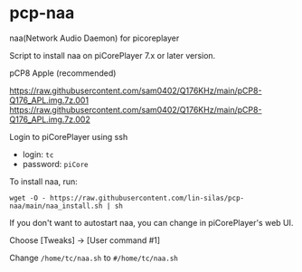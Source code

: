 # pcp-naa
naa(Network Audio Daemon) for picoreplayer

Script to install naa on piCorePlayer 7.x or later version.

pCP8 Apple (recommended)

https://raw.githubusercontent.com/sam0402/Q176KHz/main/pCP8-Q176_APL.img.7z.001
https://raw.githubusercontent.com/sam0402/Q176KHz/main/pCP8-Q176_APL.img.7z.002

Login to piCorePlayer using ssh

* login: `tc`
* password: `piCore`

To install naa, run:

`wget -O - https://raw.githubusercontent.com/lin-silas/pcp-naa/main/naa_install.sh | sh`

If you don't want to autostart naa, you can change in piCorePlayer's web UI.

Choose [Tweaks] -> [User command #1]

Change `/home/tc/naa.sh` to `#/home/tc/naa.sh`
